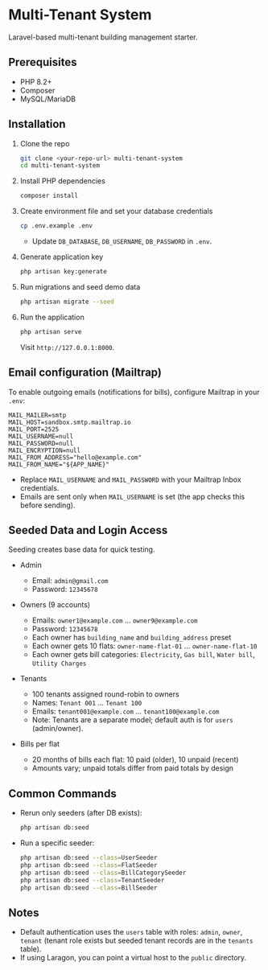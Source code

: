 # Multi-Tenant System

Laravel-based multi-tenant building management starter.

## Prerequisites
- PHP 8.2+
- Composer
- MySQL/MariaDB

## Installation
1. Clone the repo
   ```bash
   git clone <your-repo-url> multi-tenant-system
   cd multi-tenant-system
   ```

2. Install PHP dependencies
   ```bash
   composer install
   ```

3. Create environment file and set your database credentials
   ```bash
   cp .env.example .env
   ```
   - Update `DB_DATABASE`, `DB_USERNAME`, `DB_PASSWORD` in `.env`.

4. Generate application key
   ```bash
   php artisan key:generate
   ```

5. Run migrations and seed demo data
   ```bash
   php artisan migrate --seed
   ```

6. Run the application
   ```bash
   php artisan serve
   ```
   Visit `http://127.0.0.1:8000`.

## Email configuration (Mailtrap)
To enable outgoing emails (notifications for bills), configure Mailtrap in your `.env`:

```env
MAIL_MAILER=smtp
MAIL_HOST=sandbox.smtp.mailtrap.io
MAIL_PORT=2525
MAIL_USERNAME=null
MAIL_PASSWORD=null
MAIL_ENCRYPTION=null
MAIL_FROM_ADDRESS="hello@example.com"
MAIL_FROM_NAME="${APP_NAME}"
```

- Replace `MAIL_USERNAME` and `MAIL_PASSWORD` with your Mailtrap Inbox credentials.
- Emails are sent only when `MAIL_USERNAME` is set (the app checks this before sending).

## Seeded Data and Login Access
Seeding creates base data for quick testing.

- Admin
  - Email: `admin@gmail.com`
  - Password: `12345678`

- Owners (9 accounts)
  - Emails: `owner1@example.com` … `owner9@example.com`
  - Password: `12345678`
  - Each owner has `building_name` and `building_address` preset
  - Each owner gets 10 flats: `owner-name-flat-01` … `owner-name-flat-10`
  - Each owner gets bill categories: `Electricity`, `Gas bill`, `Water bill`, `Utility Charges`

- Tenants
  - 100 tenants assigned round-robin to owners
  - Names: `Tenant 001` … `Tenant 100`
  - Emails: `tenant001@example.com` … `tenant100@example.com`
  - Note: Tenants are a separate model; default auth is for `users` (admin/owner).

- Bills per flat
  - 20 months of bills each flat: 10 paid (older), 10 unpaid (recent)
  - Amounts vary; unpaid totals differ from paid totals by design

## Common Commands
- Rerun only seeders (after DB exists):
  ```bash
  php artisan db:seed
  ```
- Run a specific seeder:
  ```bash
  php artisan db:seed --class=UserSeeder
  php artisan db:seed --class=FlatSeeder
  php artisan db:seed --class=BillCategorySeeder
  php artisan db:seed --class=TenantSeeder
  php artisan db:seed --class=BillSeeder
  ```

## Notes
- Default authentication uses the `users` table with roles: `admin`, `owner`, `tenant` (tenant role exists but seeded tenant records are in the `tenants` table).
- If using Laragon, you can point a virtual host to the `public` directory.

